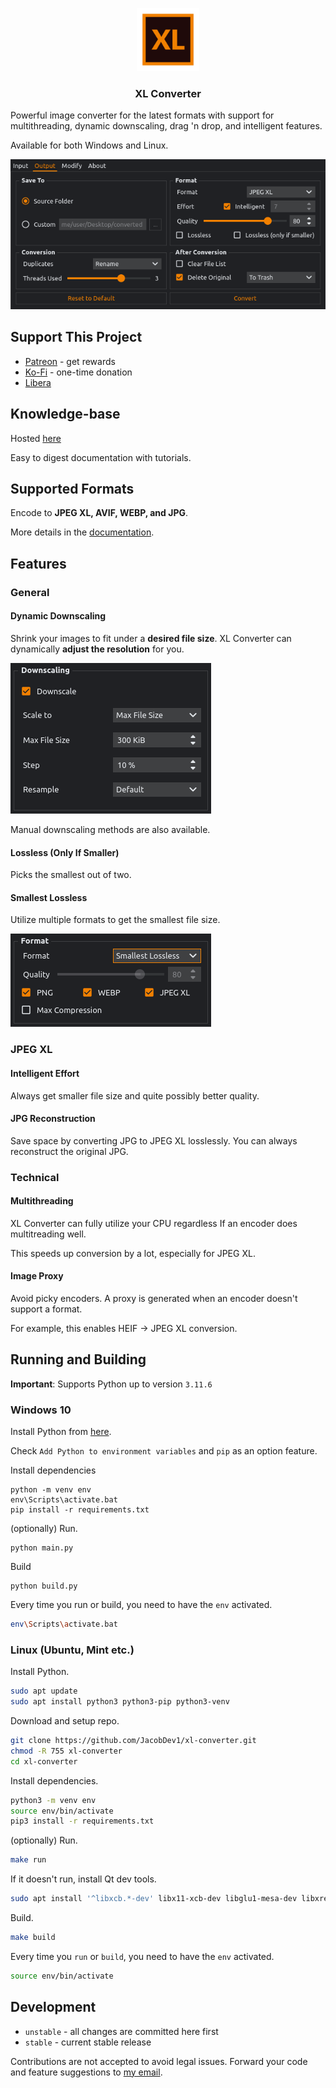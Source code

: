 <p align="center">
    <img src="icons/logo.svg" width="20%">
</p>
<h3 align="center">XL Converter</h3>

Powerful image converter for the latest formats with support for multithreading, dynamic downscaling, drag 'n drop, and intelligent features.

Available for both Windows and Linux.

![](screenshots/screenshot_0.png)

## Support This Project

- [Patreon](https://patreon.com/codepoems) - get rewards
- [Ko-Fi](https://ko-fi.com/codepoems) - one-time donation
- [Libera](https://liberapay.com/CodePoems/donate)

## Knowledge-base

Hosted [here](https://xl-converter-docs.codepoems.eu)

Easy to digest documentation with tutorials.

## Supported Formats

Encode to **JPEG XL, AVIF, WEBP, and JPG**.

More details in the [documentation](https://xl-converter-docs.codepoems.eu/supported-formats).

## Features
### General
#### Dynamic Downscaling

Shrink your images to fit under a **desired file size**. XL Converter can dynamically **adjust the resolution** for you.

![](screenshots/screenshot_4.png)

Manual downscaling methods are also available.

#### Lossless (Only If Smaller)

Picks the smallest out of two.

#### Smallest Lossless

Utilize multiple formats to get the smallest file size.

![](screenshots/screenshot_6.png)

### JPEG XL

#### Intelligent Effort

Always get smaller file size and quite possibly better quality.

#### JPG Reconstruction

Save space by converting JPG to JPEG XL losslessly. You can always reconstruct the original JPG.

### Technical
#### Multithreading

XL Converter can fully utilize your CPU regardless If an encoder does multitreading well.

This speeds up conversion by a lot, especially for JPEG XL.

#### Image Proxy

Avoid picky encoders. A proxy is generated when an encoder doesn't support a format.

For example, this enables HEIF -> JPEG XL conversion.

## Running and Building

**Important**: Supports Python up to version `3.11.6`

### Windows 10

Install Python from [here](https://www.python.org/downloads).

Check `Add Python to environment variables` and `pip` as an option feature.

Install dependencies

```
python -m venv env
env\Scripts\activate.bat
pip install -r requirements.txt
```

(optionally) Run.

```
python main.py
```

Build

```
python build.py
```

Every time you run or build, you need to have the `env` activated.

```bash
env\Scripts\activate.bat
```

### Linux (Ubuntu, Mint etc.)

Install Python.

```bash
sudo apt update
sudo apt install python3 python3-pip python3-venv
```

Download and setup repo.

```bash
git clone https://github.com/JacobDev1/xl-converter.git
chmod -R 755 xl-converter
cd xl-converter
```

Install dependencies.

```bash
python3 -m venv env
source env/bin/activate
pip3 install -r requirements.txt
```

(optionally) Run.

```bash
make run
```

If it doesn't run, install Qt dev tools.

```bash
sudo apt install '^libxcb.*-dev' libx11-xcb-dev libglu1-mesa-dev libxrender-dev libxi-dev libxkbcommon-dev libxkbcommon-x11-dev
```

Build.

```bash
make build
```

Every time you `run` or `build`, you need to have the `env` activated.

```bash
source env/bin/activate
```

## Development

- `unstable` - all changes are committed here first
- `stable` - current stable release

Contributions are not accepted to avoid legal issues. Forward your code and feature suggestions to [my email](https://codepoems.eu/about/).